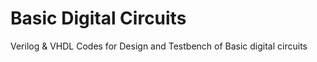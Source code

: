 # Basic Digital Circuits
Verilog &amp; VHDL Codes for Design and Testbench of Basic digital circuits

